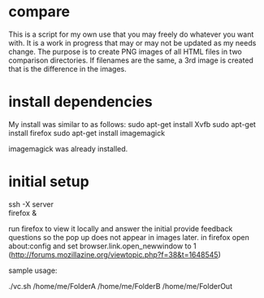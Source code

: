compare
=======
This is a script for my own use that you may freely do whatever you want with.  It is a work in progress
that may or may not be updated as my needs change.  The purpose is to create PNG images of all HTML files in two comparison directories.
If filenames are the same, a 3rd image is created that is the difference in the images.



install dependencies
=======
My install was similar to as follows:
sudo apt-get install Xvfb
sudo apt-get install firefox
sudo apt-get install imagemagick

imagemagick was already installed. 

initial setup
===========
ssh -X server  
firefox &

run firefox to view it locally and answer the initial provide feedback questions so the pop up does not appear in images later.
in firefox open about:config and set browser.link.open_newwindow to 1 (http://forums.mozillazine.org/viewtopic.php?f=38&t=1648545)


sample usage:

./vc.sh /home/me/FolderA /home/me/FolderB /home/me/FolderOut





